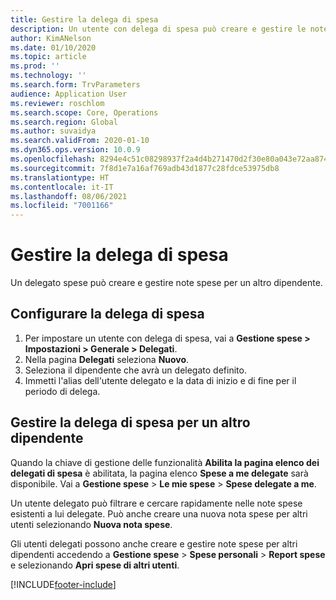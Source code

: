 ```yaml
---
title: Gestire la delega di spesa
description: Un utente con delega di spesa può creare e gestire le note spese per un altro dipendente dell'organizzazione.
author: KimANelson
ms.date: 01/10/2020
ms.topic: article
ms.prod: ''
ms.technology: ''
ms.search.form: TrvParameters
audience: Application User
ms.reviewer: roschlom
ms.search.scope: Core, Operations
ms.search.region: Global
ms.author: suvaidya
ms.search.validFrom: 2020-01-10
ms.dyn365.ops.version: 10.0.9
ms.openlocfilehash: 8294e4c51c08298937f2a4d4b271470d2f30e80a043e72aa874aa91306ac6712
ms.sourcegitcommit: 7f8d1e7a16af769adb43d1877c28fdce53975db8
ms.translationtype: HT
ms.contentlocale: it-IT
ms.lasthandoff: 08/06/2021
ms.locfileid: "7001166"
---
```

# <a name="manage-expense-delegation"></a>Gestire la delega di spesa

Un delegato spese può creare e gestire note spese per un altro dipendente.

## <a name="configure-expense-delegation"></a>Configurare la delega di spesa

1. Per impostare un utente con delega di spesa, vai a **Gestione spese > Impostazioni > Generale > Delegati**.
2. Nella pagina **Delegati** seleziona **Nuovo**.
3. Seleziona il dipendente che avrà un delegato definito. 
4. Immetti l'alias dell'utente delegato e la data di inizio e di fine per il periodo di delega.

## <a name="manage-expense-delegation-for-another-employee"></a>Gestire la delega di spesa per un altro dipendente

Quando la chiave di gestione delle funzionalità **Abilita la pagina elenco dei delegati di spesa** è abilitata, la pagina elenco **Spese a me delegate** sarà disponibile. Vai a **Gestione spese** > **Le mie spese** > **Spese delegate a me**.

Un utente delegato può filtrare e cercare rapidamente nelle note spese esistenti a lui delegate. Può anche creare una nuova nota spese per altri utenti selezionando **Nuova nota spese**.

Gli utenti delegati possono anche creare e gestire note spese per altri dipendenti accedendo a **Gestione spese** > **Spese personali** > **Report spese** e selezionando **Apri spese di altri utenti**.


[!INCLUDE[footer-include](../includes/footer-banner.md)]